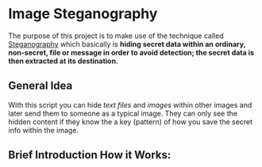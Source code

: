# Image Steganography

The purpose of this project is to make use of the technique called [Steganography](https://searchsecurity.techtarget.com/definition/steganography) which basically is **hiding secret data within an ordinary, non-secret, file or message in order to avoid detection; the secret data is then extracted at its destination.** 

## General Idea
With this script you can hide *text files* and *images* within other images and later send them to someone as a typical image. They can only see the hidden content if they know the a key (pattern) of how you save the secret info within the image. 

## Brief Introduction How it Works:
